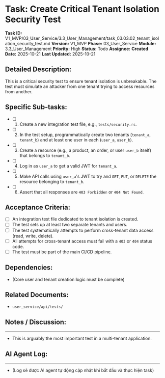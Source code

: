# Task: Create Critical Tenant Isolation Security Test

**Task ID:** V1_MVP/03_User_Service/3.3_User_Management/task_03.03.02_tenant_isolation_security_test.md
**Version:** V1_MVP
**Phase:** 03_User_Service
**Module:** 3.3_User_Management
**Priority:** High
**Status:** Todo
**Assignee:** 
**Created Date:** 2025-10-21
**Last Updated:** 2025-10-21

## Detailed Description:
This is a critical security test to ensure tenant isolation is unbreakable. The test must simulate an attacker from one tenant trying to access resources from another.

## Specific Sub-tasks:
- [ ] 1. Create a new integration test file, e.g., `tests/security.rs`.
- [ ] 2. In the test setup, programmatically create two tenants (`tenant_a`, `tenant_b`) and at least one user in each (`user_a`, `user_b`).
- [ ] 3. Create a resource (e.g., a product, an order, or user `user_b` itself) that belongs to `tenant_b`.
- [ ] 4. Log in as `user_a` to get a valid JWT for `tenant_a`.
- [ ] 5. Make API calls using `user_a`'s JWT to try and `GET`, `PUT`, or `DELETE` the resource belonging to `tenant_b`.
- [ ] 6. Assert that all responses are `403 Forbidden` or `404 Not Found`.

## Acceptance Criteria:
- [ ] An integration test file dedicated to tenant isolation is created.
- [ ] The test sets up at least two separate tenants and users.
- [ ] The test systematically attempts to perform cross-tenant data access (read, write, delete).
- [ ] All attempts for cross-tenant access must fail with a `403` or `404` status code.
- [ ] The test must be part of the main CI/CD pipeline.

## Dependencies:
*   (Core user and tenant creation logic must be complete)

## Related Documents:
*   `user_service/api/tests/`

## Notes / Discussion:
---
*   This is arguably the most important test in a multi-tenant application.

## AI Agent Log:
---
*   (Log sẽ được AI agent tự động cập nhật khi bắt đầu và thực hiện task)